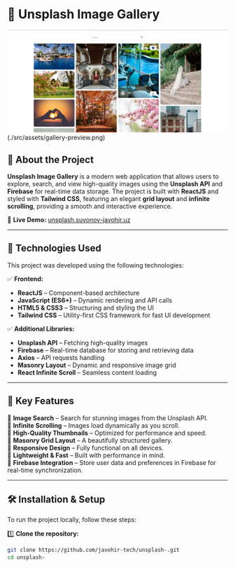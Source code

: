 # 📸 Unsplash Image Gallery  

![Unsplash Image Gallery](./src/assets/image.png)(./src/assets/gallery-preview.png)  

## 📌 About the Project  
**Unsplash Image Gallery** is a modern web application that allows users to explore, search, and view high-quality images using the **Unsplash API** and **Firebase** for real-time data storage. The project is built with **ReactJS** and styled with **Tailwind CSS**, featuring an elegant **grid layout** and **infinite scrolling**, providing a smooth and interactive experience.  

🔗 **Live Demo:** [unsplash.suvonov-javohir.uz](http://suvonov-javohir.uz)  

---

## 🚀 Technologies Used  
This project was developed using the following technologies:  

✅ **Frontend:**  
- **ReactJS** – Component-based architecture  
- **JavaScript (ES6+)** – Dynamic rendering and API calls  
- **HTML5 & CSS3** – Structuring and styling the UI  
- **Tailwind CSS** – Utility-first CSS framework for fast UI development  

✅ **Additional Libraries:**  
- **Unsplash API** – Fetching high-quality images  
- **Firebase** – Real-time database for storing and retrieving data  
- **Axios** – API requests handling  
- **Masonry Layout** – Dynamic and responsive image grid  
- **React Infinite Scroll** – Seamless content loading  

---

## 🎯 Key Features  
🔹 **Image Search** – Search for stunning images from the Unsplash API.  
🔹 **Infinite Scrolling** – Images load dynamically as you scroll.  
🔹 **High-Quality Thumbnails** – Optimized for performance and speed.  
🔹 **Masonry Grid Layout** – A beautifully structured gallery.  
🔹 **Responsive Design** – Fully functional on all devices.  
🔹 **Lightweight & Fast** – Built with performance in mind.  
🔹 **Firebase Integration** – Store user data and preferences in Firebase for real-time synchronization.  

---

## 🛠 Installation & Setup  
To run the project locally, follow these steps:  

1️⃣ **Clone the repository:**  
```bash
git clone https://github.com/javohir-tech/unsplash-.git
cd unsplash-
